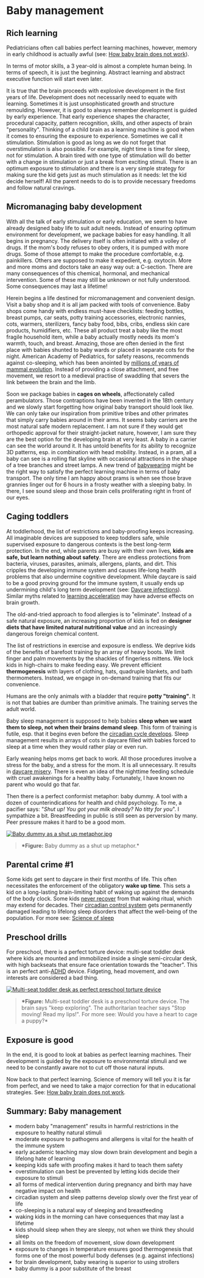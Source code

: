 # Baby management

## Rich learning

Pediatricians often call babies perfect learning machines, however, memory in early childhood is actually awful (see: [How baby brain does not work](https://supermemo.guru/wiki/How_baby_brain_does_not_work)).

In terms of motor skills, a 3 year-old is almost a complete human being. In terms of speech, it is just the beginning. Abstract learning and abstract executive function will start even later.

It is true that the brain proceeds with explosive development in the first years of life. Development does not necessarily need to equate with learning. Sometimes it is just unsophisticated growth and structure remoulding. However, it is good to always remember development is guided by early experience. That early experience shapes the character, procedural capacity, pattern recognition, skills, and other aspects of brain "personality". Thinking of a child brain as a learning machine is good when it comes to ensuring the exposure to experience. Sometimes we call it stimulation. Stimulation is good as long as we do not forget that overstimulation is also possible. For example, night time is time for sleep, not for stimulation. A brain tired with one type of stimulation will do better with a change in stimulation or just a break from exciting stimuli. There is an optimum exposure to stimulation and there is a very simple strategy for making sure the kid gets just as much stimulation as it needs: let the kid decide herself! All the parent needs to do is to provide necessary freedoms and follow natural cravings.

## Micromanaging baby development

With all the talk of early stimulation or early education, we seem to have already designed baby life to suit adult needs. Instead of ensuring optimum environment for development, we package babies for easy handling. It all begins in pregnancy. The delivery itself is often initiated with a volley of drugs. If the mom's body refuses to obey orders, it is pumped with more drugs. Some of those attempt to make the procedure comfortable, e.g. painkillers. Others are supposed to make it expedient, e.g. oxytocin. More and more moms and doctors take an easy way out: a C-section. There are many consequences of this chemical, hormonal, and mechanical intervention. Some of these may still be unknown or not fully understood. Some consequences may last a lifetime!

Herein begins a life destined for micromanagement and convenient design. Visit a baby shop and it is all jam packed with tools of convenience. Baby shops come handy with endless must-have checklists: feeding bottles, breast pumps, car seats, potty training accessories, electronic nannies, cots, warmers, sterilizers, fancy baby food, bibs, cribs, endless skin care products, humidifiers, etc. These all product treat a baby like the most fragile household item, while a baby actually mostly needs its mom's warmth, touch, and breast. Amazing, those are often denied in the first place with babies shunted to baby wards or placed in separate cots for the night. American Academy of Pediatrics, for safety reasons, recommends against co-sleeping, which has been anointed by [millions of years of mammal evolution](http://super-memory.com/articles/sleep.htm#Child.27s_own_bed). Instead of providing a close attachment, and free movement, we resort to a medieval practise of swaddling that severs the link between the brain and the limb.

Soon we package babies in **cages on wheels**, affectionately called perambulators. Those contraptions have been invented in the 18th century and we slowly start forgetting how original baby transport should look like. We can only take our inspiration from primitive tribes and other primates that simply carry babies around in their arms. It seems baby carriers are the most natural safe modern replacement. I am not sure if they would get orthopedic approval for their straight-jacket nature, however, I am sure they are the best option for the developing brain at very least. A baby in a carrier can see the world around it. It has untold benefits for its ability to recognize 3D patterns, esp. in combination with head mobility. Instead, in a pram, all a baby can see is a rolling flat skyline with occasional attractions in the shape of a tree branches and street lamps. A new trend of [babywearing](https://en.wikipedia.org/wiki/Babywearing) might be the right way to satisfy the perfect learning machine in terms of baby transport. The only time I am happy about prams is when see those brave grannies linger out for 6 hours in a frosty weather with a sleeping baby. In there, I see sound sleep and those brain cells proliferating right in front of our eyes.

## Caging toddlers

At toddlerhood, the list of restrictions and baby-proofing keeps increasing. All imaginable devices are supposed to keep toddlers safe, while supervised exposure to dangerous contexts is the best long-term protection. In the end, while parents are busy with their own lives, **kids are safe, but learn nothing about safety**. There are endless protections from bacteria, viruses, parasites, animals, allergens, plants, and dirt. This cripples the developing immune system and causes life-long health problems that also undermine cognitive development. While daycare is said to be a good proving ground for the immune system, it usually ends up undermining child's long term development (see: [Daycare infections](https://supermemo.guru/wiki/Daycare_infections)). Similar myths related to [learning acceleration](https://supermemo.guru/wiki/Learning_acceleration_via_stress) may have adverse effects on brain growth.

The old-and-tried approach to food allergies is to "eliminate". Instead of a safe natural exposure, an increasing proportion of kids is fed on **designer diets that have limited natural nutritional value** and an increasingly dangerous foreign chemical content.

The list of restrictions in exercise and exposure is endless. We deprive kids of the benefits of barefoot training by an array of heavy boots. We limit finger and palm movements by the shackles of fingerless mittens. We lock kids in high-chairs to make feeding easy. We prevent efficient **thermogenesis** with layers of clothing, hats, quadruple blankets, and bath thermometers. Instead, we engage in on-demand training that fits our convenience.

Humans are the only animals with a bladder that require **potty "training"**. It is not that babies are dumber than primitive animals. The training serves the adult world.

Baby sleep management is supposed to help babies **sleep when we want them to sleep, not when their brains demand sleep**. This form of training is futile, esp. that it begins even before the [circadian cycle develops](https://supermemo.guru/wiki/Baby_sleep). Sleep management results in arrays of cots in daycare filled with babies forced to sleep at a time when they would rather play or even run.

Early weaning helps moms get back to work. All those procedures involve a stress for the baby, and a stress for the mom. It is all unnecessary. It results in [daycare misery](https://supermemo.guru/wiki/Daycare_misery). There is even an idea of the nighttime feeding schedule with cruel awakenings for a healthy baby. Fortunately, I have known no parent who would go that far.

Then there is a perfect conformist metaphor: baby dummy. A tool with a dozen of counterindications for health and child psychology. To me, a pacifier says: "*Shut up! You got your milk already? No titty for you*". I sympathize a bit. Breastfeeding in public is still seen as perversion by many. Peer pressure makes it hard to be a good mom.

[![Baby dummy as a shut up metaphor.jpg](https://supermemo.guru/images/2/26/Baby_dummy_as_a_shut_up_metaphor.jpg)](https://supermemo.guru/wiki/File:Baby_dummy_as_a_shut_up_metaphor.jpg)

> **\*Figure:** Baby dummy as a shut up metaphor.*

## Parental crime #1

Some kids get sent to daycare in their first months of life. This often necessitates the enforcement of the obligatory **wake up time**. This sets a kid on a long-lasting brain-limiting habit of waking up against the demands of the body clock. Some kids [never recover](https://supermemo.guru/wiki/War_of_the_networks) from that waking ritual, which may extend for decades. Their [circadian control system](https://supermemo.guru/wiki/Brain_map) gets permanently damaged leading to lifelong sleep disorders that affect the well-being of the population. For more see: [Science of sleep](https://supermemo.guru/wiki/Science_of_sleep)

## Preschool drills

For preschool, there is a perfect torture device: multi-seat toddler desk where kids are mounted and immobilized inside a single semi-circular desk, with high backseats that ensure face orientation towards the "teacher". This is an perfect anti-[ADHD](https://supermemo.guru/wiki/ADHD) device. Fidgeting, head movement, and own interests are considered a bad thing.

[![Multi-seat toddler desk as perfect preschool torture device](https://supermemo.guru/images/0/04/Multi-seat_toddler_desk_as_perfect_preschool_torture_device.jpg)](https://supermemo.guru/wiki/File:Multi-seat_toddler_desk_as_perfect_preschool_torture_device.jpg)

> **\*Figure:** Multi-seat toddler desk is a preschool torture device. The brain says "keep exploring". The authoritarian teacher says "Stop moving! Read my lips!". For more see: Would you have a heart to cage a puppy?*

## Exposure is good

In the end, it is good to look at babies as perfect learning machines. Their development is guided by the exposure to environmental stimuli and we need to be constantly aware not to cut off those natural inputs.

Now back to that perfect learning. Science of memory will tell you it is far from perfect, and we need to take a major correction for that in educational strategies. See: [How baby brain does not work](https://supermemo.guru/wiki/How_baby_brain_does_not_work).

## Summary: Baby management

- modern baby "management" results in harmful restrictions in the exposure to healthy natural stimuli
- moderate exposure to pathogens and allergens is vital for the health of the immune system
- early academic teaching may slow down brain development and begin a lifelong hate of learning
- keeping kids safe with proofing makes it hard to teach them safety
- overstimulation can best be prevented by letting kids decide their exposure to stimuli
- all forms of medical intervention during pregnancy and birth may have negative impact on health
- circadian system and sleep patterns develop slowly over the first year of life
- co-sleeping is a natural way of sleeping and breastfeeding
- waking kids in the morning can have consequences that may last a lifetime
- kids should sleep when they are sleepy, not when we think they should sleep
- all limits on the freedom of movement, slow down development
- exposure to changes in temperature ensures good thermogenesis that forms one of the most powerful body defenses (e.g. against infections)
- for brain development, baby wearing is superior to using strollers
- baby dummy is a poor substitute of the breast
